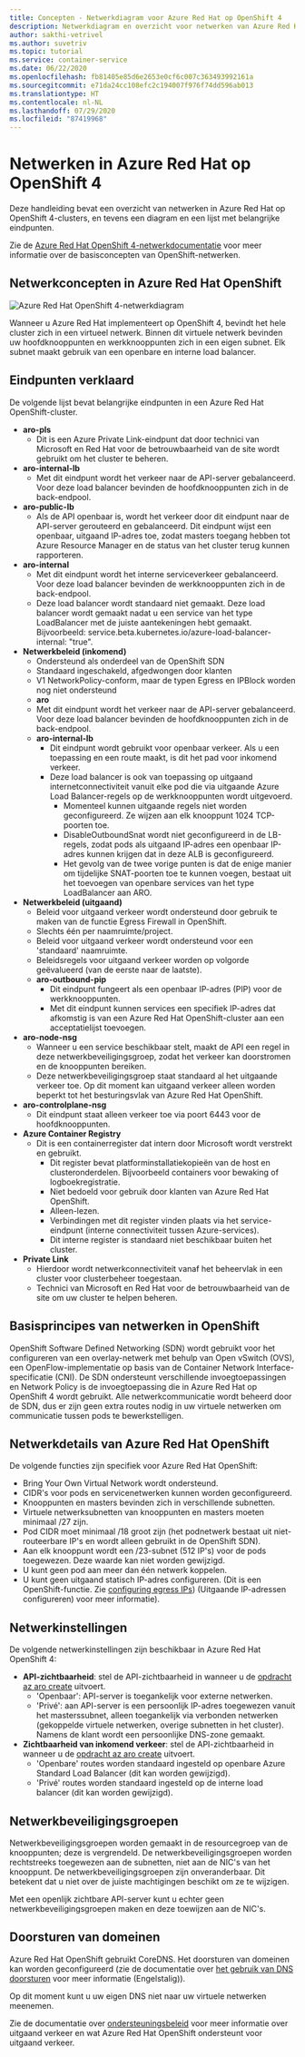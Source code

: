 ```yaml
---
title: Concepten - Netwerkdiagram voor Azure Red Hat op OpenShift 4
description: Netwerkdiagram en overzicht voor netwerken van Azure Red Hat OpenShift
author: sakthi-vetrivel
ms.author: suvetriv
ms.topic: tutorial
ms.service: container-service
ms.date: 06/22/2020
ms.openlocfilehash: fb81405e85d6e2653e0cf6c007c363493992161a
ms.sourcegitcommit: e71da24cc108efc2c194007f976f74dd596ab013
ms.translationtype: HT
ms.contentlocale: nl-NL
ms.lasthandoff: 07/29/2020
ms.locfileid: "87419968"
---
```

# <a name="networking-in-azure-red-hat-on-openshift-4"></a>Netwerken in Azure Red Hat op OpenShift 4

Deze handleiding bevat een overzicht van netwerken in Azure Red Hat op OpenShift 4-clusters, en tevens een diagram en een lijst met belangrijke eindpunten.

Zie de [Azure Red Hat OpenShift 4-netwerkdocumentatie](https://docs.openshift.com/aro/4/networking/understanding-networking.html) voor meer informatie over de basisconcepten van OpenShift-netwerken.

## <a name="networking-concepts-in-azure-red-hat-openshift"></a>Netwerkconcepten in Azure Red Hat OpenShift

![Azure Red Hat OpenShift 4-netwerkdiagram](./media/concepts-networking/aro4-networking-diagram.png)

Wanneer u Azure Red Hat implementeert op OpenShift 4, bevindt het hele cluster zich in een virtueel netwerk. Binnen dit virtuele netwerk bevinden uw hoofdknooppunten en werkknooppunten zich in een eigen subnet. Elk subnet maakt gebruik van een openbare en interne load balancer.

## <a name="explanation-of-endpoints"></a>Eindpunten verklaard

De volgende lijst bevat belangrijke eindpunten in een Azure Red Hat OpenShift-cluster.

* **aro-pls**
    * Dit is een Azure Private Link-eindpunt dat door technici van Microsoft en Red Hat voor de betrouwbaarheid van de site wordt gebruikt om het cluster te beheren.
* **aro-internal-lb**
    * Met dit eindpunt wordt het verkeer naar de API-server gebalanceerd. Voor deze load balancer bevinden de hoofdknooppunten zich in de back-endpool.
* **aro-public-lb**
    * Als de API openbaar is, wordt het verkeer door dit eindpunt naar de API-server gerouteerd en gebalanceerd. Dit eindpunt wijst een openbaar, uitgaand IP-adres toe, zodat masters toegang hebben tot Azure Resource Manager en de status van het cluster terug kunnen rapporteren.
* **aro-internal**
    * Met dit eindpunt wordt het interne serviceverkeer gebalanceerd. Voor deze load balancer bevinden de werkknooppunten zich in de back-endpool.
    * Deze load balancer wordt standaard niet gemaakt. Deze load balancer wordt gemaakt nadat u een service van het type LoadBalancer met de juiste aantekeningen hebt gemaakt. Bijvoorbeeld: service.beta.kubernetes.io/azure-load-balancer-internal: "true".
* **Netwerkbeleid (inkomend)**
    * Ondersteund als onderdeel van de OpenShift SDN
    * Standaard ingeschakeld, afgedwongen door klanten
    * V1 NetworkPolicy-conform, maar de typen Egress en IPBlock worden nog niet ondersteund
    * **aro**
    * Met dit eindpunt wordt het verkeer naar de API-server gebalanceerd. Voor deze load balancer bevinden de hoofdknooppunten zich in de back-endpool.
  * **aro-internal-lb**
    * Dit eindpunt wordt gebruikt voor openbaar verkeer. Als u een toepassing en een route maakt, is dit het pad voor inkomend verkeer.
    * Deze load balancer is ook van toepassing op uitgaand internetconnectiviteit vanuit elke pod die via uitgaande Azure Load Balancer-regels op de werkknooppunten wordt uitgevoerd.
        * Momenteel kunnen uitgaande regels niet worden geconfigureerd. Ze wijzen aan elk knooppunt 1024 TCP-poorten toe.
        * DisableOutboundSnat wordt niet geconfigureerd in de LB-regels, zodat pods als uitgaand IP-adres een openbaar IP-adres kunnen krijgen dat in deze ALB is geconfigureerd.
        * Het gevolg van de twee vorige punten is dat de enige manier om tijdelijke SNAT-poorten toe te kunnen voegen, bestaat uit het toevoegen van openbare services van het type LoadBalancer aan ARO.
* **Netwerkbeleid (uitgaand)**
    * Beleid voor uitgaand verkeer wordt ondersteund door gebruik te maken van de functie Egress Firewall in OpenShift.
    * Slechts één per naamruimte/project.
    * Beleid voor uitgaand verkeer wordt ondersteund voor een 'standaard' naamruimte.
    * Beleidsregels voor uitgaand verkeer worden op volgorde geëvalueerd (van de eerste naar de laatste).
    * **aro-outbound-pip**
        * Dit eindpunt fungeert als een openbaar IP-adres (PIP) voor de werkknooppunten.
        * Met dit eindpunt kunnen services een specifiek IP-adres dat afkomstig is van een Azure Red Hat OpenShift-cluster aan een acceptatielijst toevoegen.
* **aro-node-nsg**
    * Wanneer u een service beschikbaar stelt, maakt de API een regel in deze netwerkbeveiligingsgroep, zodat het verkeer kan doorstromen en de knooppunten bereiken.
    * Deze netwerkbeveiligingsgroep staat standaard al het uitgaande verkeer toe. Op dit moment kan uitgaand verkeer alleen worden beperkt tot het besturingsvlak van Azure Red Hat OpenShift.
* **aro-controlplane-nsg**
    * Dit eindpunt staat alleen verkeer toe via poort 6443 voor de hoofdknooppunten.
* **Azure Container Registry**
    * Dit is een containerregister dat intern door Microsoft wordt verstrekt en gebruikt.
        * Dit register bevat platforminstallatiekopieën van de host en clusteronderdelen. Bijvoorbeeld containers voor bewaking of logboekregistratie.
        * Niet bedoeld voor gebruik door klanten van Azure Red Hat OpenShift.  
        * Alleen-lezen.
        * Verbindingen met dit register vinden plaats via het service-eindpunt (interne connectiviteit tussen Azure-services).
        * Dit interne register is standaard niet beschikbaar buiten het cluster.
* **Private Link**
    * Hierdoor wordt netwerkconnectiviteit vanaf het beheervlak in een cluster voor clusterbeheer toegestaan.
    * Technici van Microsoft en Red Hat voor de betrouwbaarheid van de site om uw cluster te helpen beheren.

## <a name="networking-basics-in-openshift"></a>Basisprincipes van netwerken in OpenShift

OpenShift Software Defined Networking (SDN) wordt gebruikt voor het configureren van een overlay-netwerk met behulp van Open vSwitch (OVS), een OpenFlow-implementatie op basis van de Container Network Interface-specificatie (CNI). De SDN ondersteunt verschillende invoegtoepassingen en Network Policy is de invoegtoepassing die in Azure Red Hat op OpenShift 4 wordt gebruikt. Alle netwerkcommunicatie wordt beheerd door de SDN, dus er zijn geen extra routes nodig in uw virtuele netwerken om communicatie tussen pods te bewerkstelligen.

## <a name="azure-red-hat-openshift-networking-specifics"></a>Netwerkdetails van Azure Red Hat OpenShift

De volgende functies zijn specifiek voor Azure Red Hat OpenShift:
* Bring Your Own Virtual Network wordt ondersteund.
* CIDR's voor pods en servicenetwerken kunnen worden geconfigureerd.
* Knooppunten en masters bevinden zich in verschillende subnetten.
* Virtuele netwerksubnetten van knooppunten en masters moeten minimaal /27 zijn.
* Pod CIDR moet minimaal /18 groot zijn (het podnetwerk bestaat uit niet-routeerbare IP's en wordt alleen gebruikt in de OpenShift SDN).
* Aan elk knooppunt wordt een /23-subnet (512 IP's) voor de pods toegewezen. Deze waarde kan niet worden gewijzigd.
* U kunt geen pod aan meer dan één netwerk koppelen.
* U kunt geen uitgaand statisch IP-adres configureren. (Dit is een OpenShift-functie. Zie [configuring egress IPs](https://docs.openshift.com/aro/4/networking/openshift_sdn/assigning-egress-ips.html)) (Uitgaande IP-adressen configureren) voor meer informatie).

## <a name="network-settings"></a>Netwerkinstellingen

De volgende netwerkinstellingen zijn beschikbaar in Azure Red Hat OpenShift 4:

* **API-zichtbaarheid**: stel de API-zichtbaarheid in wanneer u de [opdracht az aro create](tutorial-create-cluster.md#create-the-cluster) uitvoert.
    * 'Openbaar': API-server is toegankelijk voor externe netwerken.
    * 'Privé': aan API-server is een persoonlijk IP-adres toegewezen vanuit het masterssubnet, alleen toegankelijk via verbonden netwerken (gekoppelde virtuele netwerken, overige subnetten in het cluster). Namens de klant wordt een persoonlijke DNS-zone gemaakt.
* **Zichtbaarheid van inkomend verkeer**: stel de API-zichtbaarheid in wanneer u de [opdracht az aro create](tutorial-create-cluster.md#create-the-cluster) uitvoert.
    * 'Openbare' routes worden standaard ingesteld op openbare Azure Standard Load Balancer (dit kan worden gewijzigd).
    * 'Privé' routes worden standaard ingesteld op de interne load balancer (dit kan worden gewijzigd).

## <a name="network-security-groups"></a>Netwerkbeveiligingsgroepen
Netwerkbeveiligingsgroepen worden gemaakt in de resourcegroep van de knooppunten; deze is vergrendeld. De netwerkbeveiligingsgroepen worden rechtstreeks toegewezen aan de subnetten, niet aan de NIC's van het knooppunt. De netwerkbeveiligingsgroepen zijn onveranderbaar. Dit betekent dat u niet over de juiste machtigingen beschikt om ze te wijzigen. 

Met een openlijk zichtbare API-server kunt u echter geen netwerkbeveiligingsgroepen maken en deze toewijzen aan de NIC's.

## <a name="domain-forwarding"></a>Doorsturen van domeinen
Azure Red Hat OpenShift gebruikt CoreDNS. Het doorsturen van domeinen kan worden geconfigureerd (zie de documentatie over [het gebruik van DNS doorsturen](https://docs.openshift.com/aro/4/networking/dns-operator.html#nw-dns-forward_dns-operator) voor meer informatie (Engelstalig)).

Op dit moment kunt u uw eigen DNS niet naar uw virtuele netwerken meenemen.


Zie de documentatie over [ondersteuningsbeleid](support-policies-v4.md) voor meer informatie over uitgaand verkeer en wat Azure Red Hat OpenShift ondersteunt voor uitgaand verkeer.
